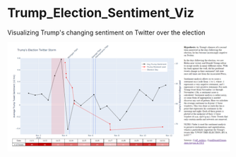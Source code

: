 # Trump_Election_Sentiment_Viz
Visualizing Trump's changing sentiment on Twitter over the election

![Preview](Dash_sentiment_screenshot.png?raw=true "Preview")
